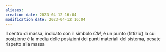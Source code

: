 ```yaml
---
aliases: 
creation date: 2023-04-12 16:04
modification date: 2023-04-12 16:04
---
```


Il centro di massa, indicato con il simbolo $CM$, è un punto (fittizio) la cui posizione è la media delle posizioni dei punti materiali del sistema, pesate rispetto alla massa



